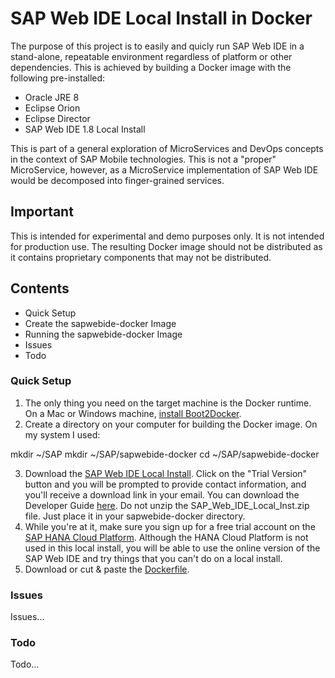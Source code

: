 # SAP Web IDE Local Install in Docker
The purpose of this project is to easily and quicly run SAP Web IDE in a stand-alone, repeatable environment regardless of platform or other dependencies. This is achieved by building a Docker image with the following pre-installed:
- Oracle JRE 8
- Eclipse Orion
- Eclipse Director
- SAP Web IDE 1.8 Local Install

This is part of a general exploration of MicroServices and DevOps concepts in the context of SAP Mobile technologies. This is not a "proper" MicroService, however, as a MicroService implementation of SAP Web IDE would be decomposed into finger-grained services.
## Important
This is intended for experimental and demo purposes only. It is not intended for production use. The resulting Docker image should not be distributed as it contains proprietary components that may not be distributed.
## Contents
* Quick Setup
* Create the sapwebide-docker Image
* Running the sapwebide-docker Image
* Issues
* Todo

### Quick Setup
1. The only thing you need on the target machine is the Docker runtime. On a Mac or Windows machine, [install Boot2Docker](https://docs.docker.com/installation/#installation 'Docker Installation').
2. Create a directory on your computer for building the Docker image. On my system I used:

  mkdir ~/SAP
  mkdir ~/SAP/sapwebide-docker
  cd ~/SAP/sapwebide-docker

3. Download the [SAP Web IDE Local Install](https://store.sap.com/sap/cp/ui/resources/store/html/SolutionDetails.html?pid=0000013489&catID=&pcntry=US&sap-language=EN&_cp_id=id-1413816705087-0 'SAP Web IDE Local Install Trial'). Click on the "Trial Version" button and you will be prompted to provide contact information, and you'll receive a download link in your email. You can download the Developer Guide [here](http://www.sdn.sap.com/irj/scn/index?rid=/library/uuid/d010835c-b539-3210-6eb6-906c58d3c573&overridelayout=true 'SAP Web IDE Developer Guide'). Do not unzip the SAP_Web_IDE_Local_Inst.zip file. Just place it in your sapwebide-docker directory.
4. While you're at it, make sure you sign up for a free trial account on the [SAP HANA Cloud Platform](http://hcp.sap.com/developers/TutorialCatalog/nat100_01_native_hana_getting_hana_trial.html 'SAP HCP Free Trial'). Although the HANA Cloud Platform is not used in this local install, you will be able to use the online version of the SAP Web IDE and try things that you can't do on a local install.
5. Download or cut & paste the [Dockerfile]().

### Issues
Issues...
### Todo
Todo...
